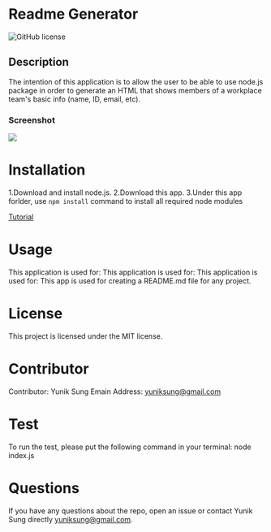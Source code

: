 
# Readme Generator
![GitHub license](https://img.shields.io/badge/license-MIT-blue.svg)

## Description
The intention of this application is to allow the user to be able to use node.js package in order to generate an HTML that shows members of a workplace team's basic info (name, ID, email, etc).

### Screenshot
![](../screenshot.jpg)


# Installation
1.Download and install node.js.
2.Download this app.
3.Under this app forlder, use `npm install` command to install all required node modules

[Tutorial](https://www.youtube.com/watch?v=MVv3arA1qP0&feature=youtu.be)

# Usage
This application is used for:   This application is used for: This application is used for: This app is used for creating a README.md file for any project.

# License
This project is licensed under the MIT license.

# Contributor
Contributor: Yunik Sung
Emain Address: yuniksung@gmail.com

# Test
To run the test, please put the following command in your terminal: node index.js

# Questions
If you have any questions about the repo, open an issue or contact Yunik Sung directly yuniksung@gmail.com.



  
